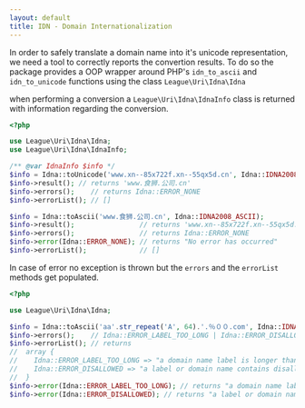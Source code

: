 ```yaml
---
layout: default
title: IDN - Domain Internationalization
---
```


In order to safely translate a domain name into it's unicode representation, we need a tool
to correctly reports the convertion results. To do so the package provides a OOP wrapper
around PHP's `idn_to_ascii` and `idn_to_unicode` functions using the class `League\Uri\Idna\Idna`

when performing a conversion a `League\Uri\Idna\IdnaInfo` class is returned with information
regarding the conversion.

```php
<?php

use League\Uri\Idna\Idna;
use League\Uri\Idna\IdnaInfo;

/** @var IdnaInfo $info */
$info = Idna::toUnicode('www.xn--85x722f.xn--55qx5d.cn', Idna::IDNA2008_UNICODE);
$info->result(); // returns 'www.食狮.公司.cn'
$info->errors();    // returns Idna::ERROR_NONE
$info->errorList(); // []

$info = Idna::toAscii('www.食狮.公司.cn', Idna::IDNA2008_ASCII);
$info->result();                // returns 'www.xn--85x722f.xn--55qx5d.cn'
$info->errors();                // returns Idna::ERROR_NONE
$info->error(Idna::ERROR_NONE); // returns "No error has occurred"
$info->errorList();             // []
```

In case of error no exception is thrown but the `errors` and the `errorList` methods get
populated.

```php
<?php

use League\Uri\Idna\Idna;

$info = Idna::toAscii('aa'.str_repeat('A', 64).'.％００.com', Idna::IDNA2008_ASCII);
$info->errors();    // Idna::ERROR_LABEL_TOO_LONG | Idna::ERROR_DISALLOWED representing a bitset of the error constants Idna::ERROR_*
$info->errorList(); // returns 
//  array {
//    Idna::ERROR_LABEL_TOO_LONG => "a domain name label is longer than 63 bytes"
//    Idna::ERROR_DISALLOWED => "a label or domain name contains disallowed characters"
//  }
$info->error(Idna::ERROR_LABEL_TOO_LONG); // returns "a domain name label is longer than 63 bytes"
$info->error(Idna::ERROR_DISALLOWED); // returns "a label or domain name contains disallowed characters"
```
